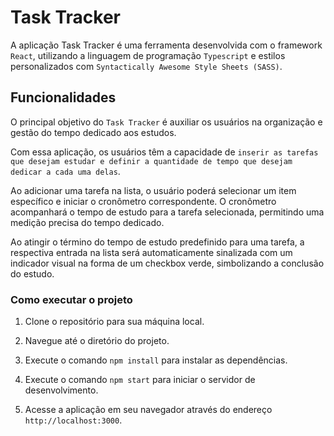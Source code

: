 # Task Tracker

A aplicação Task Tracker é uma ferramenta desenvolvida com o framework `React`, utilizando a linguagem de programação `Typescript` e estilos personalizados com `Syntactically Awesome Style Sheets (SASS)`.

## Funcionalidades

O principal objetivo do `Task Tracker` é auxiliar os usuários na organização e gestão do tempo dedicado aos estudos. 

Com essa aplicação, os usuários têm a capacidade de `inserir as tarefas que desejam estudar e definir a quantidade de tempo que desejam dedicar a cada uma delas`.

Ao adicionar uma tarefa na lista, o usuário poderá selecionar um item específico e iniciar o cronômetro correspondente. O cronômetro acompanhará o tempo de estudo para a tarefa selecionada, permitindo uma medição precisa do tempo dedicado.

Ao atingir o término do tempo de estudo predefinido para uma tarefa, a respectiva entrada na lista será automaticamente sinalizada com um indicador visual na forma de um checkbox verde, simbolizando a conclusão do estudo.

### Como executar o projeto


  1. Clone o repositório para sua máquina local.


2. Navegue até o diretório do projeto.


3. Execute o comando `npm install` para instalar as dependências.


4. Execute o comando `npm start` para iniciar o servidor de desenvolvimento.


5. Acesse a aplicação em seu navegador através do endereço `http://localhost:3000`.
